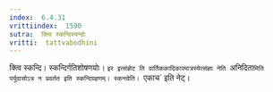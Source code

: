 ```yaml
---
index:  6.4.31
vrittiindex:  1590
sutra:  क्त्वि स्कन्दिस्यन्दोः
vritti:  tattvabodhini 
---
```


क्त्वि स्कन्दि। स्कन्दिर्गतिशोषणयोः। `इर इत्संज्ञेट ति वार्तिककादिकारमात्रस्येत्संज्ञा नेति `अनिदिता`मिति पर्युदासोऽत्र न प्रवर्तत इति स्कन्दिग्रहणम्। स्कन्त्वेति। `एकाच` इति नेट्। 

